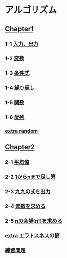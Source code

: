 # アルゴリズム 
## [Chapter1](Chapter1)
### 1-1 [入力、出力](Chapter1/Chapter1-1)
### 1-2 [変数](Chapter1/Chapter1-2)
### 1-3 [条件式](Chapter1/Chapter1-3)
### 1-4 [繰り返し](Chapter1/Chapter1-4)
### 1-5 [関数](Chapter1/Chapter1-5)
### 1-6 [配列](Chapter1/Chapter1-6)
### [extra random](Chapter1/ExtraChapter1-1)

## [Chapter2](Chapter2)
### 2-1 [平均値](Chapter2/Chapter2-1)
### 2-2 [1からnまで足し算](Chapter2/Chapter2-2)
### 2-3 [九九の式を出力](Chapter2/Chapter2-3)
### 2-4 [素数を求める](Chapter2/Chapter2-4)
### 2-5 [nの会場(n!)を求める](Chapter2/Chapter2-5)
### [extra エラトスネスの篩](Chapter2/ExtraChapter2)
### [練習問題](Chapter2/practice)
